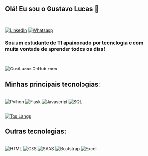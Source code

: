 ## Olá! Eu sou o Gustavo Lucas 🐍

<br/>

[![LinkedIn](https://img.shields.io/badge/LinkedIn-0077B5?style=for-the-badge&logo=linkedin&logoColor=white)](https://www.linkedin.com/in/gustavo-lucas-dos-santos-7a179a226/)
[![Whatsapp](https://img.shields.io/badge/WhatsApp-25D366?style=for-the-badge&logo=whatsapp&logoColor=white)](https://wa.me/5511981537107)

### Sou um estudante de TI apaixonado por tecnologia e com muita vontade de aprender todos os dias!

<br/>

![GustLucas GitHub stats](https://github-readme-stats.vercel.app/api?username=GustLucas&show_icons=true&theme=tokyonight)

## Minhas principais tecnologias:

<div style="display: inline_block"><br/>
    <img align='center' alt='Python' src=https://img.shields.io/badge/Python-14354C?style=for-the-badge&logo=python&logoColor=white>
    <img align='center' alt='Flask' src=https://img.shields.io/badge/Flask-000000?style=for-the-badge&logo=flask&logoColor=white>
    <img align='center' alt='Javascript' src=https://img.shields.io/badge/JavaScript-F7DF1E?style=for-the-badge&logo=javascript&logoColor=black>
    <img align='center' alt='SQL' src=https://img.shields.io/badge/MySQL-00000F?style=for-the-badge&logo=mysql&logoColor=white>
</div></br>

[![Top Langs](https://github-readme-stats.vercel.app/api/top-langs/?username=GustLucas&layout=compact)](https://github.com/anuraghazra/github-readme-stats)

## Outras tecnologias:

<div style='display: inline_block'><br/>
<img align='center' alt='HTML' src=https://img.shields.io/badge/HTML-239120?style=for-the-badge&logo=html5&logoColor=white>
<img align='center' alt='CSS' src=https://img.shields.io/badge/CSS-239120?&style=for-the-badge&logo=css3&logoColor=white>
<img align='center' alt='SAAS' src=https://img.shields.io/badge/Sass-CC6699?style=for-the-badge&logo=sass&logoColor=white>
<img align='center' alt='Bootstrap' src=https://img.shields.io/badge/Bootstrap-563D7C?style=for-the-badge&logo=bootstrap&logoColor=white>
<img align='center' alt='Excel' src=https://img.shields.io/badge/Microsoft_Excel-217346?style=for-the-badge&logo=microsoft-excel&logoColor=white>
</div>
    

